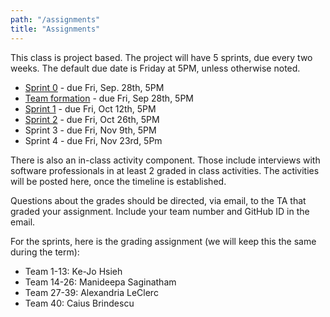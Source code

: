 ```yaml
---
path: "/assignments"
title: "Assignments"
---
```


This class is project based. The project will have 5 sprints, due every two weeks. The default due date is Friday at 5PM, unless otherwise noted.

- [Sprint 0](/assignments/sprint0) - due Fri, Sep. 28th, 5PM
- [Team formation](/assignments/teams) - due Fri, Sep 28th, 5PM
- [Sprint 1](/assignments/sprint1) - due Fri, Oct 12th, 5PM
- [Sprint 2](/assignments/sprint2) - due Fri, Oct 26th, 5PM
- Sprint 3 - due Fri, Nov 9th, 5PM
- Sprint 4 - due Fri, Nov 23rd, 5Pm

There is also an in-class activity component. Those include interviews with software professionals in at least 2 graded in class activities. The activities will be posted here, once the timeline is established.

Questions about the grades should be directed, via email, to the TA that graded your assignment. Include your team number and GitHub ID in the email.

For the sprints, here is the grading assignment (we will keep this the same during the term):
- Team 1-13: Ke-Jo Hsieh
- Team 14-26: Manideepa Saginatham
- Team 27-39: Alexandria LeClerc
- Team 40: Caius Brindescu